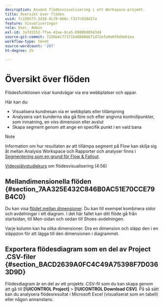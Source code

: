 ```yaml
---
description: Använd flödesvisualisering i ett Workspace-projekt.
title: Översikt över flöden
uuid: fc22b573-2d18-4c29-866c-f317c920d27a
feature: Visualiseringar
role: User, Admin
exl-id: 3a7d1552-7fae-41ae-8ca5-89800d05d3d4
source-git-commit: 7226b4c77371b486006671d72efa9e0f0d9eb1ea
workflow-type: tm+mt
source-wordcount: '207'
ht-degree: 2%

---
```


# Översikt över flöden

Flödesfunktionen visar kundvägar via era webbplatser och appar.

Här kan du:

* Visualisera kundresan via er webbplats eller tillämpning
* Analysera vart kunderna ska gå före och efter angivna kontrollpunkter, som inmatning, en viss dimension eller avslut
* Skapa segment genom att ange en specifik punkt i en vald bana

>[!NOTE]
>
>Information om hur resultaten av att tillämpa segment på Flow kan skilja sig åt mellan Analysis Workspace och Rapporter och analyser finns i [Segmentering som en grund för Flow &amp; Fallout](/help/analyze/analysis-workspace/visualizations/fallout/fallout-flow.md).

[Videosjälvstudiekurs](https://experienceleague.adobe.com/docs/analytics-learn/tutorials/analysis-workspace/analyzing-customer-journeys/flow-visualization.html) om flödesvisualisering (4:56)

## Mellandimensionella flöden {#section_7AA325E432C846B0AC51E70CCE79B4C0}

Du kan visa [flödet mellan dimensioner](/help/analyze/analysis-workspace/visualizations/c-flow/multi-dimensional-flow.md). Du kan till exempel kombinera sidor och avdelningar i ett diagram. I det här fallet kan ditt flöde gå från startsidan, till Men-sidan och sedan till Shoes-avdelningen.

Varje kolumn kan ha olika dimensioner. Dra en dimension och släpp den i en släppzon för att lägga till den dimensionen i diagrammet.

## Exportera flödesdiagram som en del av Project .CSV-filer {#section_BACD2639A0FC4C49A75398F7D0363D9D}

Flödesdiagram är en del av ett projekts .CSV-fil som du kan skapa genom att gå till **[!UICONTROL Project]** > **[!UICONTROL Download CSV]**. På så sätt kan du analysera flödesresultat i Microsoft Excel (visualiserat som en tabell) eller någon annanstans.
